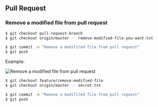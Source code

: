 ## Pull Request

### Remove a modified file from pull request

```bash
$ git checkout pull-request-branch
$ git checkout origin/master -- remove-modified-file-you-want.txt
```

```bash
$ git commit -m "Remove a modifiled file from pull request"
$ git push
```

Example:

![Remove a modified file from pull request](https://user-images.githubusercontent.com/1587053/32030174-39892c02-ba34-11e7-9709-eab8d3249306.png)

```bash
$ git checkout feature/remove-modified-file
$ git checkout origin/master -- secret.txt
```

```bash
$ git commit -m "Remove a modifiled file from pull request"
$ git push
```
